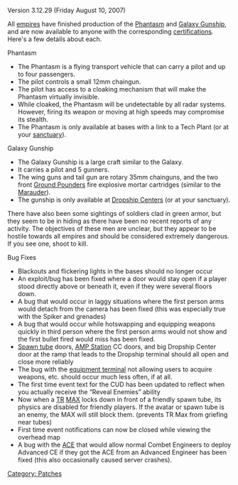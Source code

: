 Version 3.12.29 (Friday August 10, 2007)

All [empires](Empire.md) have finished production of the
[Phantasm](../Phantasm.md) and [Galaxy
Gunship](../Galaxy_Gunship.md), and are now available to anyone
with the corresponding [certifications](Certifications.md).
Here's a few details about each.

Phantasm

- The Phantasm is a flying transport vehicle that can carry a pilot
  and up to four passengers.
- The pilot controls a small 12mm chaingun.
- The pilot has access to a cloaking mechanism that will make the
  Phantasm virtually invisible.
- While cloaked, the Phantasm will be undetectable by all radar
  systems. However, firing its weapon or moving at high speeds may
  compromise its stealth.
- The Phantasm is only available at bases with a link to a Tech Plant
  (or at your [sanctuary](Sanctuary.md)).

Galaxy Gunship

- The Galaxy Gunship is a large craft similar to the Galaxy.
- It carries a pilot and 5 gunners.
- The wing guns and tail gun are rotary 35mm chainguns, and the two
  front [Ground Pounders](../Ground_Pounder.md) fire explosive
  mortar cartridges (similar to the [Marauder](../Marauder.md)).
- The gunship is only available at [Dropship
  Centers](../Dropship_Center.md) (or at your sanctuary).

There have also been some sightings of soldiers clad in green armor, but
they seem to be in hiding as there have been no recent reports of any
activity. The objectives of these men are unclear, but they appear to be
hostile towards all empires and should be considered extremely
dangerous. If you see one, shoot to kill.

Bug Fixes

- Blackouts and flickering lights in the bases should no longer occur
- An exploit/bug has been fixed where a door would stay open if a
  player stood directly above or beneath it, even if they were several
  floors down.
- A bug that would occur in laggy situations where the first person
  arms would detach from the camera has been fixed (this was
  especially true with the Spiker and grenades)
- A bug that would occur while hotswapping and equipping weapons
  quickly in third person where the first person arms would not show
  and the first bullet fired would miss has been fixed.
- [Spawn tube](Spawn_tube.md) doors, [AMP
  Station](../Amp_Station.md) CC doors, and big Dropship Center
  door at the ramp that leads to the Dropship terminal should all open
  and close more reliably
- The bug with the [equipment terminal](equipment_terminal.md)
  not allowing users to acquire weapons, etc. should occur much less
  often, if at all.
- The first time event text for the CUD has been updated to reflect
  when you actually receive the “Reveal Enemies” ability
- Now when a [TR](../TR.md) [MAX](../MAX.md) locks down in
  front of a friendly spawn tube, its physics are disabled for
  friendly players. If the avatar or spawn tube is an enemy, the MAX
  will still block them. (prevents TR Max from griefing near tubes)
- First time event notifications can now be closed while viewing the
  overhead map
- A bug with the [ACE](../ACE.md) that would allow normal Combet
  Engineers to deploy Advanced CE if they got the ACE from an Advanced
  Engineer has been fixed (this also occasionally caused server
  crashes).

[Category: Patches](Category:_Patches.md)
